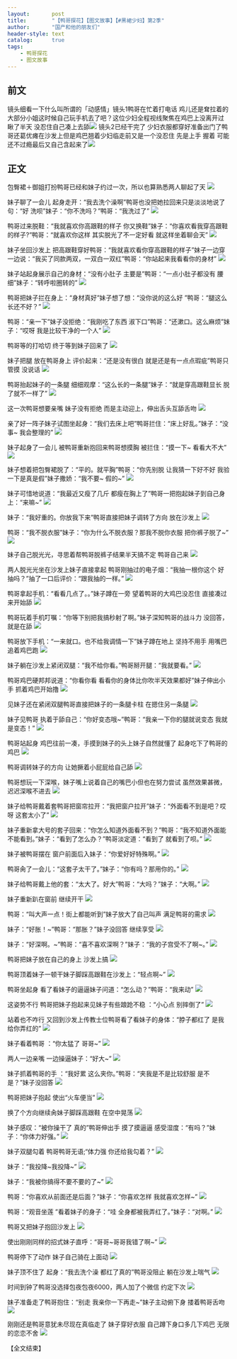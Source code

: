 ```yaml
---
layout:       post
title:        "【鸭哥探花】【图文故事】【#黑裙少妇】第2季"
author:       "国产和他的朋友们"
header-style: text
catalog:      true
tags:
    - 鸭哥探花
    - 图文故事
---
```


## 前文

镜头细看一下什么叫所谓的「动感情」镜头1鸭哥在忙着打电话 鸡儿还是耷拉着的大部分小姐这时候自己玩手机去了吧？这位少妇全程视线聚焦在鸡巴上没离开过 瞅了半天 没忍住自己凑上去舔![](https://tju.7pzzv.us/tupian/forum/202502/20/193044spzpfnuj0ndpmp0u.gif)
镜头2已经干完了 少妇衣服都穿好准备出门了鸭哥还葛优瘫在沙发上但是鸡巴翘着少妇临走前又是一个没忍住 先是上手 握着 可能还不过瘾最后又自己含起来了![](https://tju.7pzzv.us/tupian/forum/202502/20/193113s9vb9xmkszpwx44f.gif)

## 正文

包臀裙＋御姐打扮鸭哥已经和妹子约过一次，所以也算熟悉两人聊起了天
![](https://tju.7pzzv.us/tupian/forum/202503/12/153704y4312ejql3pfpqz1.gif)

妹子聊了一会儿 起身走开：“我去洗个澡啊”鸭哥也没把她拉回来只是淡淡地说了句：“好 洗呗”妹子：“你不洗吗？”鸭哥：“我洗过了”
![](https://tju.7pzzv.us/tupian/forum/202503/12/153712pwpmo2b66jomvpqo.gif)

鸭哥过来脱鞋：“我就喜欢你高跟鞋的样子 你又换鞋”妹子：“你喜欢看我穿高跟鞋的样子?”鸭哥：“就喜欢你这样 其实脱光了不一定好看 就这样坐着聊会天”
![](https://tju.7pzzv.us/tupian/forum/202503/12/153719cakssal8i7lcje99.gif)

妹子坐回沙发上 把高跟鞋穿好鸭哥：“我就喜欢看你穿高跟鞋的样子”妹子一边穿一边说：“我买了同款两双，一双白一双红”鸭哥：“你站起来我看看你的身材”
![](https://tju.7pzzv.us/tupian/forum/202503/12/153724vl9lb5a9knvain44.gif)

妹子站起身展示自己的身材：“没有小肚子 主要是”鸭哥：“一点小肚子都没有 腰细”妹子：“转呼啦圈转的”
![](https://tju.7pzzv.us/tupian/forum/202503/12/153731w1iccvn4lqi60v4v.gif)

鸭哥把妹子拦在身上：“身材真好”妹子想了想：“没你说的这么好 ”鸭哥：“腿这么长还不好？”
![](https://tju.7pzzv.us/tupian/forum/202503/12/153739kurqtqkb5tbsjtoy.gif)

鸭哥：“亲一下”妹子没拒绝：“我刚吃了东西 淑下口”鸭哥：“还漱口。这么麻烦”妹子：“哎呀 我是比较干净的一个人”
![](https://tju.7pzzv.us/tupian/forum/202503/12/153746btv1rmarl12uy52t.gif)

鸭哥等的打哈切 终于等到妹子回来了
![](https://tju.7pzzv.us/tupian/forum/202503/12/153755tw88zclewym6eajy.gif)

妹子把腿 放在鸭哥身上 评价起来：“还是没有很白 就是还是有一点点瑕疵”鸭哥只管摸 没说话
![](https://tju.7pzzv.us/tupian/forum/202503/12/153803d6j6tx82dsjxhih8.gif)

鸭哥抬起妹子的一条腿 细细观摩：“这么长的一条腿”妹子：“就是穿高跟鞋显长 脱了就不一样了”
![](https://tju.7pzzv.us/tupian/forum/202503/12/153810fk7iavkk7vs6z1nv.gif)

这一次鸭哥想要亲嘴 妹子没有拒绝 而是主动迎上，伸出舌头互舔舌吻
![](https://tju.7pzzv.us/tupian/forum/202503/12/153818mo1bvxe122r7ymzo.gif)

亲了好一阵子妹子试图坐起身：“我们去床上吧”鸭哥拦住：“床上好乱。”妹子：“没事~ 我会整理的”
![](https://tju.7pzzv.us/tupian/forum/202503/12/153827u1sn1mztmvncm11m.gif)

妹子起身了一会儿 被鸭哥重新抱回来鸭哥想摸胸 被拦住：“摸一下~ 看看大不大”
![](https://tju.7pzzv.us/tupian/forum/202503/12/153835h6tlr1dfd7zy6y67.gif)

妹子想着把包臀裙脱了：“平的。就平胸”鸭哥：“你先别脱 让我猜一下好不好 我验一下是真是假”妹子撒娇：“我不要~ 假的~”
![](https://tju.7pzzv.us/tupian/forum/202503/12/153845mh2mm2m6u22h627h.gif)

妹子可惜地说道：“我最近又瘦了几斤 都瘦在胸上了”鸭哥一把抱起妹子到自己身上：“来嘛~”
![](https://tju.7pzzv.us/tupian/forum/202503/12/153853gxbb036gm6f66q4f.gif)

妹子：“我好重的。你放我下来”鸭哥直接把妹子调转了方向 放在沙发上
![](https://tju.7pzzv.us/tupian/forum/202503/12/153900hyr0yll3fg0glr4z.gif)

鸭哥：“我不脱衣服”妹子：“你为什么不脱衣服？那我不脱你衣服 把你裤子脱了~”
![](https://tju.7pzzv.us/tupian/forum/202503/12/153906kzewcs0fczrxmm6p.gif)

妹子自己脱光光，寻思着帮鸭哥脱裤子结果半天搞不定 鸭哥自己来
![](https://tju.7pzzv.us/tupian/forum/202503/12/153915ue660asxzavkhhh6.gif)

两人脱光光坐在沙发上妹子直接拿起 鸭哥刚抽过的电子烟：“我抽一根你这个 好抽吗？”抽了一口后评价：“跟我抽的一样。”
![](https://tju.7pzzv.us/tupian/forum/202503/12/153925cbmqkxqbhuq8h23o.gif)

鸭哥拿起手机：“看看几点了。。”妹子蹲在一旁 望着鸭哥的大鸡巴没忍住 直接凑过来开始舔
![](https://tju.7pzzv.us/tupian/forum/202503/12/153932houo58b77zb8u7bx.gif)

鸭哥玩着手机叮嘱：“你等下别把我搞秒射了啊。”妹子深知鸭哥的战斗力 没回答，就是在舔
![](https://tju.7pzzv.us/tupian/forum/202503/12/153940iujb9o0b0ag9n4lq.gif)

鸭哥放下手机：“一来就口。也不给我调情一下”妹子蹲在地上 坚持不用手 用嘴巴追着鸡巴跑
![](https://tju.7pzzv.us/tupian/forum/202503/12/153948m8hhii6r178pit54.gif)

妹子躺在沙发上紧闭双腿：“我不给你看。”鸭哥掰开腿：“我就要看。”
![](https://tju.7pzzv.us/tupian/forum/202503/12/153956wxs0202d2ip99r9q.gif)

鸭哥鸡巴硬邦邦说道：“你看你看 看看你的身体比你吹半天效果都好”妹子伸出小手 抓着鸡巴开始撸
![](https://tju.7pzzv.us/tupian/forum/202503/12/154005u9yaoilhhbc989lb.gif)

见妹子还在紧闭双腿鸭哥直接把妹子的一条腿卡柱 在摁住另一条腿
![](https://tju.7pzzv.us/tupian/forum/202503/12/154012su9e0400au04ucyz.gif)

妹子见鸭哥 执着于舔自己：“你好变态哦~”鸭哥：“我亲一下你的腿就说变态 我就是变态！”
![](https://tju.7pzzv.us/tupian/forum/202503/12/154021siyutc75olc3ply2.gif)

鸭哥站起身 鸡巴往前一凑，手摸到妹子的头上妹子自然就懂了 起身吃下了鸭哥的鸡巴
![](https://tju.7pzzv.us/tupian/forum/202503/12/154029cs33hx5w0s33dzxi.gif)

鸭哥调转妹子的方向 让她撅着小屁屁给自己舔
![](https://tju.7pzzv.us/tupian/forum/202503/12/154036uszj1jb4cb474bb7.gif)

鸭哥想玩一下深喉，妹子嘴上说着自己的嘴巴小但也在努力尝试 虽然效果甚微，迟迟深喉不进去
![](https://tju.7pzzv.us/tupian/forum/202503/12/154041sptksg3p33gsu3ug.gif)

妹子给鸭哥戴着套鸭哥把窗帘拉开：“我把窗户拉开”妹子：“外面看不到是吧？哎呀 这套太小了”
![](https://tju.7pzzv.us/tupian/forum/202503/12/154049qjjnpnpznfxdfezk.gif)

妹子重新拿大号的套子回来：“你怎么知道外面看不到？”鸭哥：“我不知道外面能不能看到。”妹子：“看到了怎么办？”鸭哥淡定道：“看到了 就看到了呗。”
![](https://tju.7pzzv.us/tupian/forum/202503/12/154057zuhihuthijcwtwit.gif)

妹子被鸭哥摆在 窗户前面后入妹子：“你爱好好特殊啊。”
![](https://tju.7pzzv.us/tupian/forum/202503/12/154106qegppi9vvnpjp9jv.gif)

鸭哥肏了一会儿：“这套子太干了。”妹子：“你有吗？那用你的。”
![](https://tju.7pzzv.us/tupian/forum/202503/12/154115fslfrtsqkv8fftrw.gif)

妹子给鸭哥戴上他的套：“太大了。好大”鸭哥：“大吗？”妹子：“大啊。”
![](https://tju.7pzzv.us/tupian/forum/202503/12/154123rimb5ogub0hodro3.gif)

妹子重新趴在窗前 继续开干
![](https://tju.7pzzv.us/tupian/forum/202503/12/154132u0y2n5q009dmqq0p.gif)

鸭哥：“叫大声一点！街上都能听到”妹子放大了自己叫声 满足鸭哥的需求
![](https://tju.7pzzv.us/tupian/forum/202503/12/154140s57sd3stc6zgte55.gif)

妹子：“好胀！~”鸭哥：“那胀？”妹子没回答 继续享受
![](https://tju.7pzzv.us/tupian/forum/202503/12/154155nhaltmtwy6wkymha.gif)

妹子：“好深啊。~”鸭哥：“喜不喜欢深啊？”妹子：“我的子宫受不了啊~。”
![](https://tju.7pzzv.us/tupian/forum/202503/12/154202i2zefvtv3t5ekt9t.gif)

鸭哥把妹子放在自己的身上 沙发上搞
![](https://tju.7pzzv.us/tupian/forum/202503/12/154210czrm8ob2akfp0ace.gif)

鸭哥顶着妹子一顿干妹子脚踩高跟鞋在沙发上：“轻点啊~”
![](https://tju.7pzzv.us/tupian/forum/202503/12/154218tu77d2lgfd2dgcxd.gif)

鸭哥坐起身 看了看妹子的逼逼妹子问道：“怎么动？”鸭哥：“我来动”
![](https://tju.7pzzv.us/tupian/forum/202503/12/154225dyj6bv6yt9w9bj9u.gif)

这姿势不行 鸭哥把妹子抱起来见妹子有些踉跄不稳 ：“小心点 别摔倒了”
![](https://tju.7pzzv.us/tupian/forum/202503/12/154233pyau3alynn3helxp.gif)

站着也不咋行 又回到沙发上传教士位鸭哥看了看妹子的身体：“脖子都红了 是我给你弄红的”
![](https://tju.7pzzv.us/tupian/forum/202503/12/154241cbnggog4zzt4fmme.gif)

妹子看着鸭哥 ：“你太猛了 哥哥~”
![](https://tju.7pzzv.us/tupian/forum/202503/12/154246ph6h3h5kxe8ehh02.gif)

两人一边亲嘴 一边操逼妹子：“好大~”
![](https://tju.7pzzv.us/tupian/forum/202503/12/154255aff2p7lppfzdha22.gif)

妹子抓着鸭哥的手 ：“我好累 这么夹你。”鸭哥：“夹我是不是比较舒服 是不是？”妹子没回答 
![](https://tju.7pzzv.us/tupian/forum/202503/12/154304bl1scxq1kysl1syo.gif)

鸭哥把妹子抱起 使出“火车便当”
![](https://tju.7pzzv.us/tupian/forum/202503/12/154313in7cygxyzntodnwv.gif)

换了个方向继续肏妹子脚踩高跟鞋 在空中晃荡
![](https://tju.7pzzv.us/tupian/forum/202503/12/154321lc6sts84ct8cshc3.gif)

妹子感叹：“被你操干了 真的”鸭哥伸出手 摸了摸逼逼 感受湿度：“有吗？”妹子：“你体力好强。”
![](https://tju.7pzzv.us/tupian/forum/202503/12/154328i2u48dfld2q4qqrq.gif)

妹子双腿勾着 鸭哥鸭哥无语;“体力强 你还给我勾着？”
![](https://tju.7pzzv.us/tupian/forum/202503/12/154335ref7gaapve9iaipp.gif)

妹子：“我投降~我投降~”
![](https://tju.7pzzv.us/tupian/forum/202503/12/154344je000c4e04ng0sf1.gif)

妹子：“我被你搞得不要不要的了~”
![](https://tju.7pzzv.us/tupian/forum/202503/12/154351gbubybn0n0zykty5.gif)

鸭哥：“你喜欢从前面还是后面？”妹子：“你喜欢怎样 我就喜欢怎样~”
![](https://tju.7pzzv.us/tupian/forum/202503/12/154359khdfdztftzccra1b.gif)

鸭哥：“观音坐莲 ”看着妹子的身子：“哇 全身都被我弄红了。”妹子：“对啊。”
![](https://tju.7pzzv.us/tupian/forum/202503/12/154405fif9791oc1rrz121.gif)

鸭哥又把妹子抱回沙发上
![](https://tju.7pzzv.us/tupian/forum/202503/12/154412gyzwy6fyw3mcw11m.gif)

使出刚刚同样的招式妹子直呼：“哥哥~哥哥我错了啊~”
![](https://tju.7pzzv.us/tupian/forum/202503/12/154418t4yk6bim6ci3job6.gif)

鸭哥停下了动作 妹子自己骑在上面动
![](https://tju.7pzzv.us/tupian/forum/202503/12/154426e4w4iwih7hvmvzwq.gif)

妹子顶不住了 起身：“我去洗个澡 都红了真的”鸭哥没阻止 躺在沙发上喘气
![](https://tju.7pzzv.us/tupian/forum/202503/12/154432j7bcclkdxjgdx7kb.gif)

时间到钟了鸭哥没选择包夜包夜6000，两人加了个微信 约定下次
![](https://tju.7pzzv.us/tupian/forum/202503/12/154437r7wr1scordwdts1s.gif)

妹子准备走了鸭哥抱住：“别走 我亲你一下再走~”妹子主动俯下身 搂着鸭哥舌吻
![](https://tju.7pzzv.us/tupian/forum/202503/12/154446hz62t42tmzqdg0dj.gif)

刚刚还是鸭哥意犹未尽现在真临走了 妹子穿好衣服 自己蹲下身口多几下鸡巴 无限的恋恋不舍
![](https://tju.7pzzv.us/tupian/forum/202503/12/154453zn8he3rnryrcehrc.gif)

【全文结束】